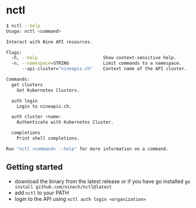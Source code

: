 # nctl

```bash
$ nctl --help
Usage: nctl <command>

Interact with Nine API resources.

Flags:
  -h, --help                         Show context-sensitive help.
  -n, --namespace=STRING             Limit commands to a namespace.
      --api-cluster="nineapis.ch"    Context name of the API cluster.

Commands:
  get clusters
    Get Kubernetes Clusters.

  auth login
    Login to nineapis.ch.

  auth cluster <name>
    Authenticate with Kubernetes Cluster.

  completions
    Print shell completions.

Run "nctl <command> --help" for more information on a command.
```

## Getting started

* download the binary from the latest release or if you have go installed `go install github.com/ninech/nctl@latest`
* add `nctl` to your PATH
* login to the API using `nctl auth login <organization>`
